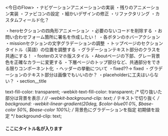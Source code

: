 <今日のFlow>
・ナビゲーションアニメーションの実装
・残りのアニメーション実装
・ファビコンの設定
・細かいデザインの修正
・リファクタリング
・カスタムフィールド化？

<Todo>
・heroセクションの四角形アニメーション
・必要のないコードを削除する
・お問い合わせフォーム箇所に署名を作成したい！
・各ボタンのホバーアクション
・missionセクションの文字グラデーションの調整
・トップページのセクションタイトル（英語）の位置を調整する
・グラデーションテキスト部分のクラスを共通にする！
・footerのスマホ版スタイル
・Aboutページの下部、グレー背景色を正確なカラーに変更する
・下層ページのトップ部分など、共通部分をできる限りコンポーネント化



<memo>
・ヘッダーの挙動について
    ・fixed??→ fixed
・グラデーションのテキスト部分は画像でもいいのか？
・placeholderに工夫はいらない？

<components>
・section__title

<!-- .gradation-text -->
text-fill-color: transparent;
-webkit-text-fill-color: transparent; /* 切り抜いた部分は背景を表示 */
// -webkit-background-clip: text; /* テキストで切り抜く */
background: -webkit-linear-gradient(20deg, $color-blue01 0%, $base-color 50%, $base-color 100%); /* 背景色にグラデーションを指定 初期値を設定 */
background-clip: text;

<!-- section__enTitle -->
<h4 class="section__enTitle">ここにタイトル名が入ります</h4>